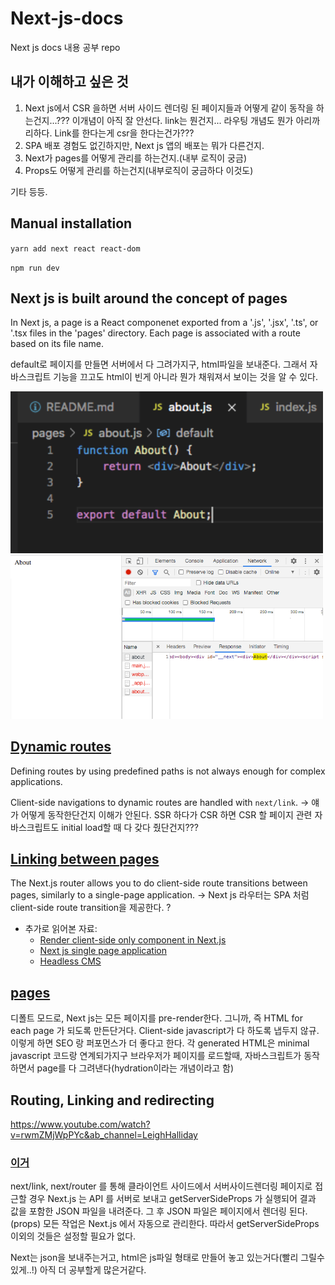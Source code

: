 # Next-js-docs
Next js docs 내용 공부 repo

## 내가 이해하고 싶은 것
1. Next js에서 CSR 을하면 서버 사이드 렌더링 된 페이지들과 어떻게 같이 동작을 하는건지...??? 이개념이 아직 잘 안선다. link는 뭔건지... 라우팅 개념도 뭔가 아리까리하다. Link를 한다는게 csr을 한다는건가???
2. SPA 배포 경험도 없긴하지만, Next js 앱의 배포는 뭐가 다른건지. 
3. Next가 pages를 어떻게 관리를 하는건지.(내부 로직이 궁금)
4. Props도 어떻게 관리를 하는건지(내부로직이 궁금하다 이것도)

기타 등등. 

## Manual installation

`yarn add next react react-dom`

`npm run dev`

## Next js is built around the concept of pages

In Next js, a page is a React componenet exported from a '.js', '.jsx', '.ts', or '.tsx files in the 'pages' directory. Each page is associated with a route based on its file name.

default로 페이지를 만들면 서버에서 다 그려가지구, html파일을 보내준다. 그래서 자바스크립트 기능을 끄고도 html이 빈게 아니라 뭔가 채워져서 보이는 것을 알 수 있다. 

<img src="./assets/1.png" width=500>

<img src="./assets/2.png" width=500>


## [Dynamic routes](https://nextjs.org/docs/routing/dynamic-routes)

Defining routes by using predefined paths is not always enough for complex applications. 

Client-side navigations to dynamic routes are handled with `next/link`. -> 얘가 어떻게 동작한단건지 이해가 안된다. SSR 하다가 CSR 하면 CSR 할 페이지 관련 자바스크립트도 initial load할 때 다 갖다 줬단건지???

## [Linking between pages](https://nextjs.org/docs/routing/introduction#linking-between-pages)

The Next.js router allows you to do client-side route transitions between pages, similarly to a single-page application. 
-> Next js 라우터는 SPA 처럼 client-side route transition을 제공한다. ? 

- 추가로 읽어본 자료: 
  - [Render client-side only component in Next.js](https://haodong.io/render-client-side-only-component-in-next-js)
  - [Next js single page application](https://stackoverflow.com/questions/59475858/next-js-single-page-application)
  - [Headless CMS](https://www.sanity.io/blog/headless-cms-explained)

## [pages](https://nextjs.org/docs/basic-features/pages)
 디폴트 모드로, Next js는 모든 페이지를 pre-render한다. 그니까, 즉 HTML for each page 가 되도록 만든단거다. Client-side javascript가 다 하도록 냅두지 않규. 이렇게 하면 SEO 랑 퍼포먼스가 더 좋다고 한다. 각 generated HTML은 minimal javascript 코드랑 연계되가지구 브라우저가 페이지를 로드할때, 자바스크립트가 동작하면서 page를 다 그려낸다(hydration이라는 개념이라고 함)


## Routing, Linking and redirecting
https://www.youtube.com/watch?v=rwmZMjWpPYc&ab_channel=LeighHalliday



### [이거](https://github.com/Road-of-CODEr/we-hate-js/blob/master/Front-End/Next.js/basicFeatures/dataFetching/getServerSideProps.md)
next/link, next/router 를 통해 클라이언트 사이드에서 서버사이드렌더링 페이지로 접근할 경우 Next.js 는 API 를 서버로 보내고 getServerSideProps 가 실행되어 결과 값을 포함한 JSON 파일을 내려준다. 그 후 JSON 파일은 페이지에서 렌더링 된다.(props) 모든 작업은 Next.js 에서 자동으로 관리한다. 따라서 getServerSideProps 이외의 것들은 설정할 필요가 없다.

Next는 json을 보내주는거고, html은 js파일 형태로 만들어 놓고 있는거다(빨리 그릴수있게..!) 아직 더 공부할게 많은거같다. 